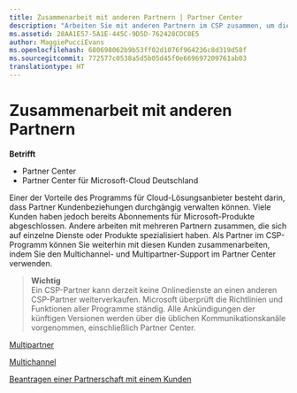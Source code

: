 ```yaml
---
title: Zusammenarbeit mit anderen Partnern | Partner Center
description: "Arbeiten Sie mit anderen Partnern im CSP zusammen, um die Bedürfnisse Ihrer gemeinsamen Kunden zu erfüllen."
ms.assetid: 28AA1E57-5A1E-445C-9D5D-762428CDC8E5
author: MaggiePucciEvans
ms.openlocfilehash: 680698062b9b53ff02d1076f964236c8d319d58f
ms.sourcegitcommit: 772577c0538a5d5b05d45f0e669697209761ab03
translationtype: HT
---
```

# <a name="work-with-other-partners"></a>Zusammenarbeit mit anderen Partnern

**Betrifft**

-  Partner Center
-  Partner Center für Microsoft-Cloud Deutschland

Einer der Vorteile des Programms für Cloud-Lösungsanbieter besteht darin, dass Partner Kundenbeziehungen durchgängig verwalten können. Viele Kunden haben jedoch bereits Abonnements für Microsoft-Produkte abgeschlossen. Andere arbeiten mit mehreren Partnern zusammen, die sich auf einzelne Dienste oder Produkte spezialisiert haben. Als Partner im CSP-Programm können Sie weiterhin mit diesen Kunden zusammenarbeiten, indem Sie den Multichannel- und Multipartner-Support im Partner Center verwenden.

>**Wichtig**<br>
Ein CSP-Partner kann derzeit keine Onlinedienste an einen anderen CSP-Partner weiterverkaufen. Microsoft überprüft die Richtlinien und Funktionen aller Programme ständig. Alle Ankündigungen der künftigen Versionen werden über die üblichen Kommunikationskanäle vorgenommen, einschließlich Partner Center. 

[Multipartner](multipartner.md)

[Multichannel](multichannel.md)

[Beantragen einer Partnerschaft mit einem Kunden](request-a-relationship-with-a-customer.md)

 

 



